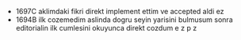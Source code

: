 - 1697C
    aklimdaki fikri direkt implement ettim ve accepted aldi ez
- 1694B
    ilk cozemedim aslinda dogru seyin yarisini bulmusum sonra editorialin ilk cumlesini okuyunca direkt cozdum e z p z